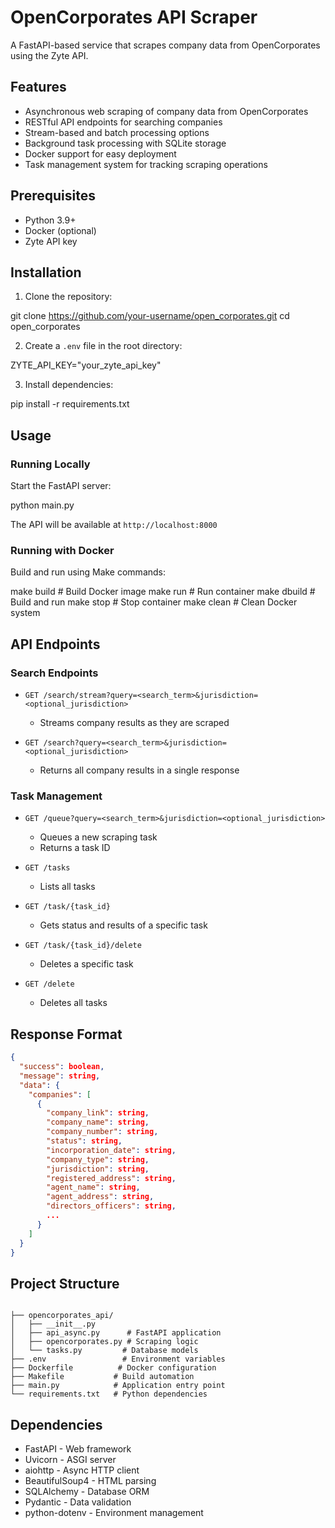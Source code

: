 
# OpenCorporates API Scraper

A FastAPI-based service that scrapes company data from OpenCorporates using the Zyte API.

## Features

- Asynchronous web scraping of company data from OpenCorporates
- RESTful API endpoints for searching companies
- Stream-based and batch processing options
- Background task processing with SQLite storage
- Docker support for easy deployment
- Task management system for tracking scraping operations

## Prerequisites

- Python 3.9+
- Docker (optional)
- Zyte API key

## Installation

1. Clone the repository:

git clone https://github.com/your-username/open_corporates.git
cd open_corporates


2. Create a `.env` file in the root directory:

ZYTE_API_KEY="your_zyte_api_key"


3. Install dependencies:

pip install -r requirements.txt


## Usage

### Running Locally

Start the FastAPI server:

python main.py


The API will be available at `http://localhost:8000`

### Running with Docker

Build and run using Make commands:

make build    # Build Docker image
make run      # Run container
make dbuild   # Build and run
make stop     # Stop container
make clean    # Clean Docker system


## API Endpoints

### Search Endpoints

- `GET /search/stream?query=<search_term>&jurisdiction=<optional_jurisdiction>`
  - Streams company results as they are scraped

- `GET /search?query=<search_term>&jurisdiction=<optional_jurisdiction>`
  - Returns all company results in a single response

### Task Management

- `GET /queue?query=<search_term>&jurisdiction=<optional_jurisdiction>`
  - Queues a new scraping task
  - Returns a task ID

- `GET /tasks`
  - Lists all tasks

- `GET /task/{task_id}`
  - Gets status and results of a specific task

- `GET /task/{task_id}/delete`
  - Deletes a specific task

- `GET /delete`
  - Deletes all tasks

## Response Format

```json
{
  "success": boolean,
  "message": string,
  "data": {
    "companies": [
      {
        "company_link": string,
        "company_name": string,
        "company_number": string,
        "status": string,
        "incorporation_date": string,
        "company_type": string,
        "jurisdiction": string,
        "registered_address": string,
        "agent_name": string,
        "agent_address": string,
        "directors_officers": string,
        ...
      }
    ]
  }
}
```

## Project Structure

```

├── opencorporates_api/
│   ├── __init__.py
│   ├── api_async.py      # FastAPI application
│   ├── opencorporates.py # Scraping logic
│   └── tasks.py         # Database models
├── .env                 # Environment variables
├── Dockerfile          # Docker configuration
├── Makefile           # Build automation
├── main.py            # Application entry point
└── requirements.txt   # Python dependencies
```

## Dependencies

- FastAPI - Web framework
- Uvicorn - ASGI server
- aiohttp - Async HTTP client
- BeautifulSoup4 - HTML parsing
- SQLAlchemy - Database ORM
- Pydantic - Data validation
- python-dotenv - Environment management

